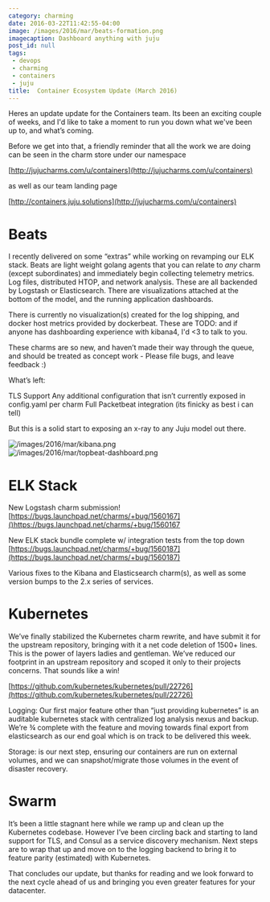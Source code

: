 ```yaml
---
category: charming
date: 2016-03-22T11:42:55-04:00
image: /images/2016/mar/beats-formation.png
imagecaption: Dashboard anything with juju
post_id: null
tags:
 - devops
 - charming
 - containers
 - juju
title:  Container Ecosystem Update (March 2016)
---
```



Heres an update update for the
Containers team. Its been an exciting couple of weeks, and I'd like to take a
moment to run you down what we've been up to, and what’s coming.

Before we get into that, a friendly reminder that all the work we are doing can
be seen in the charm store under our namespace

[http://jujucharms.com/u/containers](http://jujucharms.com/u/containers)

as well as our team landing page

[http://containers.juju.solutions](http://jujucharms.com/u/containers)


# Beats

I recently delivered on some “extras” while working on revamping our ELK stack.
Beats are light weight golang agents that you can relate to *any* charm (except
  subordinates) and immediately begin collecting telemetry metrics. Log files,
  distributed HTOP, and network analysis. These are all backended by Logstash
  or Elasticsearch. There are visualizations attached at the bottom of the model,
   and the running application dashboards.

There is currently no visualization(s) created for the log shipping, and docker
 host metrics provided by dockerbeat. These are TODO: and if anyone has
 dashboarding experience with kibana4, I'd <3 to talk to you.

These charms are so new, and haven’t made their way through the queue, and
should be treated as concept work - Please file bugs, and leave feedback :)

What’s left:

TLS Support
Any additional configuration that isn’t currently exposed in config.yaml per charm
Full Packetbeat integration (its finicky as best i can tell)

But this is a solid start to exposing an x-ray to any Juju model out there.


<div class="juju-card" data-id="~containers/bundle/beats-core-3"></div>

![/images/2016/mar/kibana.png](/images/2016/mar/kibana.png)
![/images/2016/mar/topbeat-dashboard.png](/images/2016/mar/topbeat-dashboard.png)

# ELK Stack

New Logstash charm submission!
[https://bugs.launchpad.net/charms/+bug/1560167]()https://bugs.launchpad.net/charms/+bug/1560167

New ELK stack bundle complete w/ integration tests from the top down
[https://bugs.launchpad.net/charms/+bug/1560187](https://bugs.launchpad.net/charms/+bug/1560187)

Various fixes to the Kibana and Elasticsearch charm(s), as well as some version
 bumps to the 2.x series of services.

 <script src="https://assets.ubuntu.com/v1/juju-cards-v1.0.9.js"></script>
 <div class="juju-card" data-id="~containers/bundle/elk-stack-0"></div>


# Kubernetes

We’ve finally stabilized the Kubernetes charm rewrite, and have submit it for
the upstream repository, bringing with it a net code deletion of 1500+ lines.
This is the power of layers ladies and gentleman. We’ve reduced our footprint
in an upstream repository and scoped it only to their projects concerns. That
sounds like a win!

[https://github.com/kubernetes/kubernetes/pull/22726](https://github.com/kubernetes/kubernetes/pull/22726)

Logging: Our first major feature other than “just providing kubernetes” is an
auditable kubernetes stack with centralized log analysis nexus and backup.
We’re ¾ complete with the feature and moving towards final export from
elasticsearch as our end goal which is on track to be delivered this week.



Storage: is our next step, ensuring our containers are run on external volumes,
and we can snapshot/migrate those volumes in the event of disaster recovery.


<div class="juju-card" data-id="~containers/bundle/kubernetes-core-0"></div>

# Swarm

It’s been a little stagnant here while we ramp up and clean up the Kubernetes
codebase. However I’ve been circling back and starting to land support for TLS,
and Consul as a service discovery mechanism. Next steps are to wrap that up and
move on to the logging backend to bring it to feature parity (estimated) with
Kubernetes.

<div class="juju-card" data-id="~lazypower/bundle/swarm-core-0"></div>


That concludes our update, but thanks for reading and we look forward to the
next cycle ahead of us and bringing you even greater features for your datacenter.
